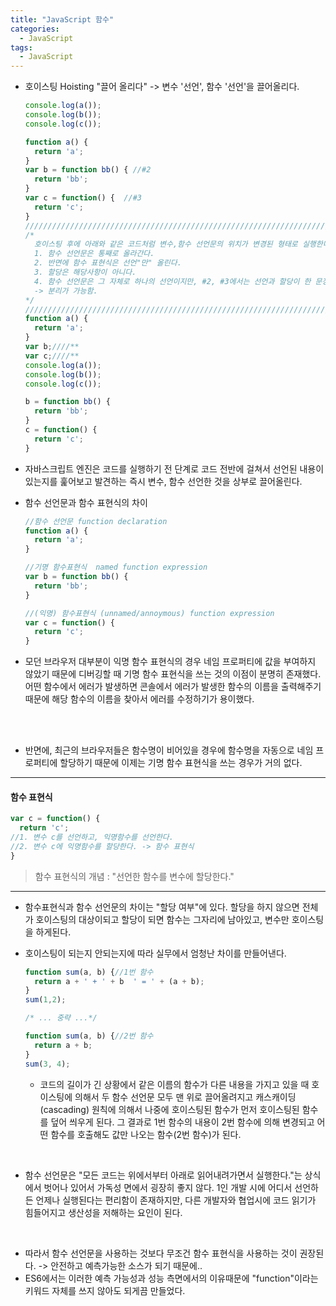 ```yaml
---
title: "JavaScript 함수"
categories:
  - JavaScript
tags:
  - JavaScript
---
```


- 호이스팅 Hoisting  "끌어 올리다" -> 변수 '선언', 함수 '선언'을 끌어올리다.
 
  ```js
  console.log(a());
  console.log(b());
  console.log(c());

  function a() {
    return 'a';
  }
  var b = function bb() { //#2
    return 'bb';
  }
  var c = function() {  //#3
    return 'c';
  }
  /////////////////////////////////////////////////////////////////////////////////
  /*  
    호이스팅 후에 아래와 같은 코드처럼 변수,함수 선언문의 위치가 변경된 형태로 실행한다.
    1. 함수 선언문은 통째로 올라간다.
    2. 반면에 함수 표현식은 선언"만" 올린다.
    3. 할당은 해당사항이 아니다.
    4. 함수 선언문은 그 자체로 하나의 선언이지만, #2, #3에서는 선언과 할당이 한 문장 내에서 이루어진다.
    -> 분리가 가능함.
  */
  /////////////////////////////////////////////////////////////////////////////////
  function a() {
    return 'a';
  }
  var b;////**
  var c;////**
  console.log(a());
  console.log(b());
  console.log(c());

  b = function bb() {
    return 'bb';
  }
  c = function() {
    return 'c';
  }
  ```
- 자바스크립트 엔진은 코드를 실행하기 전 단계로 코드 전반에 걸쳐서 선언된 내용이 있는지를 훑어보고 발견하는 즉시 변수, 함수 선언한 것을 상부로 끌어올린다.


- 함수 선언문과 함수 표현식의 차이
  ```js
  //함수 선언문 function declaration
  function a() {
    return 'a';
  }

  //기명 함수표현식  named function expression
  var b = function bb() {
    return 'bb';
  }

  //(익명) 함수표현식 (unnamed/annoymous) function expression
  var c = function() {
    return 'c';
  }
  ```

- 모던 브라우저 대부분이 익명 함수 표현식의 경우 네임 프로퍼티에 값을 부여하지 않았기 때문에 디버깅할 때 기명 함수 표현식을 쓰는 것의 이점이 분명히 존재했다. 어떤 함수에서 에러가 발생하면 콘솔에서 에러가 발생한 함수의 이름을 출력해주기 때문에 해당 함수의 이름을 찾아서 에러를 수정하기가 용이했다.
<br>
<br>

- 반면에, 최근의 브라우저들은 함수명이 비어있을 경우에 함수명을 자동으로 네임 프로퍼티에 할당하기 때문에 이제는 기명 함수 표현식을 쓰는 경우가 거의 없다.

---

#### 함수 표현식

```js
var c = function() {
  return 'c';
//1. 변수 c를 선언하고, 익명함수를 선언한다.
//2. 변수 c에 익명함수를 할당한다. -> 함수 표현식
}
```

>함수 표현식의 개념 : "선언한 함수를 변수에 할당한다."

---

- 함수표현식과 함수 선언문의 차이는 "할당 여부"에 있다. 할당을 하지 않으면 전체가 호이스팅의 대상이되고 할당이 되면 함수는 그자리에 남아있고, 변수만 호이스팅을 하게된다.

- 호이스팅이 되는지 안되는지에 따라 실무에서 엄청난 차이를 만들어낸다.

  ```js
  function sum(a, b) {//1번 함수
    return a + ' + ' + b  ' = ' + (a + b);
  }
  sum(1,2);

  /* ... 중략 ...*/

  function sum(a, b) {//2번 함수
    return a + b;
  }
  sum(3, 4);
  ```
  - 코드의 길이가 긴 상황에서 같은 이름의 함수가 다른 내용을 가지고 있을 때 호이스팅에 의해서 두 함수 선언문 모두 맨 위로 끌어올려지고 캐스캐이딩(cascading) 원칙에 의해서 나중에 호이스팅된 함수가 먼저 호이스팅된 함수를 덮어 씌우게 된다. 그 결과로 1번 함수의 내용이 2번 함수에 의해 변경되고 어떤 함수를 호출해도 값만 나오는 함수(2번 함수)가 된다.
<br>

  - 함수 선언문은 "모든 코드는 위에서부터 아래로 읽어내려가면서 실행한다."는 상식에서 벗어나 있어서 가독성 면에서 굉장히 좋지 않다. 1인 개발 시에 어디서 선언하든 언제나 실행된다는 편리함이 존재하지만, 다른 개발자와 협업시에 코드 읽기가 힘들어지고 생산성을 저해하는 요인이 된다.
<br>

  - 따라서 함수 선언문을 사용하는 것보다 무조건 함수 표현식을 사용하는 것이 권장된다. -> 안전하고 예측가능한 소스가 되기 때문에..
  - ES6에서는 이러한 예측 가능성과 성능 측면에서의 이유때문에 "function"이라는 키워드 자체를 쓰지 않아도 되게끔 만들었다.


